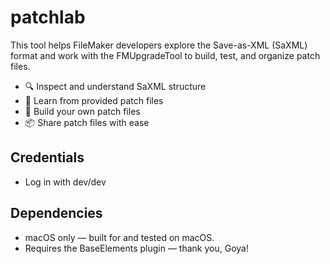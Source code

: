 # patchlab

This tool helps FileMaker developers explore the Save-as-XML (SaXML) format and work with the FMUpgradeTool to build, test, and organize patch files.

- 🔍 Inspect and understand SaXML structure
- 🧪 Learn from provided patch files
- 🧰 Build your own patch files
- 📦 Share patch files with ease

## Credentials

- Log in with dev/dev

## Dependencies

- macOS only — built for and tested on macOS.
- Requires the BaseElements plugin — thank you, Goya!
